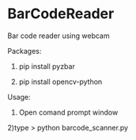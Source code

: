 # BarCodeReader
Bar code reader using webcam

Packages:

1) pip install pyzbar

2) pip install opencv-python


Usage:

1) Open comand prompt window

2)type > python barcode_scanner.py
